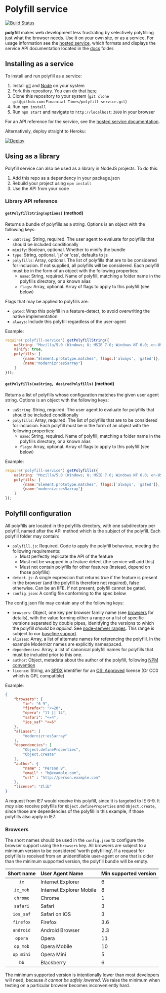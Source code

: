 # Polyfill service

[![Build
Status](https://travis-ci.org/Financial-Times/polyfill-service.svg?branch=master)](https://travis-ci.org/Financial-Times/polyfill-service)

**polyfill** makes web development less frustrating by selectively polyfilling just what the browser needs. Use it on your own site, or as a service.  For usage information see the [hosted service](http://polyfill.webservices.ft.com), which formats and displays the service API documentation located in the [docs](docs/) folder.

## Installing as a service

To install and run polyfill as a service:

1. Install [git](http://git-scm.com/downloads) and [Node](http://nodejs.org) on your system
2. Fork this repository.  You can do that [here](https://github.com/financial-times/polyfill-service/fork)
3. Clone this repository to your system (`git clone git@github.com:Financial-Times/polyfill-service.git`)
4. Run `npm install`
5. Run `npm start` and navigate to `http://localhost:3000` in your browser

For an API reference for the service, see the [hosted service documentation](http://polyfill.webservices.ft.com).

Alternatively, deploy straight to Heroku:

[![Deploy](https://www.herokucdn.com/deploy/button.png)](https://heroku.com/deploy?template=https://github.com/Financial-Times/polyfill-service)

## Using as a library

Polyfill service can also be used as a library in NodeJS projects.  To do this:

1. Add this repo as a dependency in your package.json
2. Rebuild your project using `npm install`
3. Use the API from your code

### Library API reference

#### `getPolyfillString(options)` (method)

Returns a bundle of polyfills as a string.  Options is an object with the following keys:

* `uaString`: String, required. The user agent to evaluate for polyfills that should be included conditionally
* `minify`: Boolean, optional. Whether to minify the bundle
* `type`: String, optional. 'js' or 'css', defaults to js
* `polyfills`: Array, optional.  The list of polyfills that are to be considered for inclusion.  If not supplied, all polyfills will be considered.  Each polyfill must be in the form of an object with the following properties:
	* `name`: String, required. Name of polyfill, matching a folder name in the polyfills directory, or a known alias
	* `flags`: Array, optional. Array of flags to apply to this polyfill (see below)

Flags that may be applied to polyfills are:

* `gated`: Wrap this polyfill in a feature-detect, to avoid overwriting the native implementation
* `always`: Include this polyfill regardless of the user-agent

Example:

```javascript
require('polyfill-service').getPolyfillString({
	uaString: "Mozilla/5.0 (Windows; U; MSIE 7.0; Windows NT 6.0; en-US)",
	minify: true,
	polyfills: [
		{name:"Element.prototype.matches", flags:['always', 'gated']},
		{name:"modernizr:es5array"}
	]
}));
```

#### `getPolyfills(uaString, desiredPolyfills)` (method)

Returns a list of polyfills whose configuration matches the given user agent string.
Options is an object with the following keys:

* `uaString`: String, required. The user agent to evaluate for polyfills that should be included conditionally
* `polyfills`: Array, required. The list of polyfills that are to be considered for inclusion. Each polyfill must be in the form of an object with the following properties:
	* `name`: String, required. Name of polyfill, matching a folder name in the polyfills directory, or a known alias
	* `flags`: Array, optional. Array of flags to apply to this polyfill (see below)

Example:

```javascript
require('polyfill-service').getPolyfills({
	uaString: "Mozilla/5.0 (Windows; U; MSIE 7.0; Windows NT 6.0; en-US)",
	polyfills: [
		{name:"Element.prototype.matches", flags:['always', 'gated']},
		{name:"modernizr:es5array"}
	]
});
```

## Polyfill configuration

All polyfills are located in the polyfills directory, with one subdirectory per polyfill, named after the API method which is the subject of the polyfill.  Each polyfill folder may contain:

* `polyfill.js`: Required. Code to apply the polyfill behaviour, meeting the following requirements:
	* Must perfectly replicate the API of the feature
	* Must not be wrapped in a feature detect (the service will add this)
	* Must not contain polyfills for other features (instead, depend on those polyfills)
* `detect.js`: A single expression that returns true if the feature is present in the browser (and the polyfill is therefore not required), false otherwise.  Can be an IIFE.  If not present, polyfill cannot be gated.
* `config.json`: A config file conforming to the spec below

The config.json file may contain any of the following keys:

* `browsers`: Object, one key per browser family name (see [browsers](#browsers) for details), with the value forming either a range or a list of specific versions separated by double pipes, idenitfying the versions to which the polyfill *should be applied*. See [node-semver ranges](https://github.com/npm/node-semver#ranges).  This range is subject to our [baseline support](#browsers).
* `aliases`: Array, a list of alternate names for referencing the polyfill.  In the example Modernizr names are explicitly namespaced.
* `dependencies`: Array, a list of canonical polyfill names for polyfills that must be included prior to this one.
* `author`: Object, metadata about the author of the polyfill, following [NPM convention](https://www.npmjs.org/doc/json.html#people-fields-author-contributors)
* `licence`: String, an [SPDX](https://spdx.org/licenses/) identifier for an [OSI Approved](http://opensource.org/licenses/alphabetical) license  (Or CC0 which is GPL compatible)

Example:

```json
{
	"browsers": {
		"ie": "6-9",
		"firefox": "<=20",
		"opera": "11 || 14",
		"safari": "<=4",
		"ios_saf" "<=6"
	},
	"aliases": [
		"modernizr:es5array"
	],
	"dependencies": [
		"Object.defineProperties",
		"Object.create"
	],
	"author": {
		"name" : "Person B",
		"email" : "b@example.com",
		"url" : "http://person.example.com"
	},
	"license": "Zlib"
}
```

A request from IE7 would receive this polyfill, since it is targeted to IE 6-9.  It *may* also receive polyfills for `Object.defineProperties` and `Object.create`, since those are dependencies of the polyfill in this example, if those polyfills also apply in IE7.


### Browsers

The short names should be used in the `config.json` to configure the browser support using the `browsers` key.  All browsers are subject to a minimum version to be considered 'worth polyfilling'.  If a request for polyfills is received from an unidentifiable user-agent or one that is older than the minimum supported version, the polyfill bundle will be empty.


| Short name | User Agent Name          | Min supported version |
|:----------:|:-------------------------|:----------------------|
| `ie`       | Internet Explorer        | 6                     |
| `ie_mob`   | Internet Explorer Mobile | 8                     |
| `chrome`   | Chrome                   | 1                     |
| `safari`   | Safari                   | 3                     |
| `ios_saf`  | Safari on iOS            | 3                     |
| `firefox`  | Firefox                  | 3.6                   |
| `android`  | Android Browser          | 2.3                   |
| `opera`    | Opera                    | 11                    |
| `op_mob`   | Opera Mobile             | 10                    |
| `op_mini`  | Opera Mini               | 5                     |
| `bb`       | Blackberry               | 6                     |

The minimum supported version is intentionally lower than most developers will need, because *it cannot be safely lowered*.  We raise the minimum when testing on a particular browser becomes inconveniently hard.
